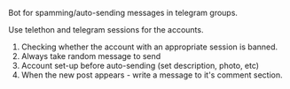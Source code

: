 Bot for spamming/auto-sending messages in telegram groups.

Use telethon and telegram sessions for the accounts. 

1) Checking whether the account with an appropriate session is banned.
2) Always take random message to send
3) Account set-up before auto-sending (set description, photo, etc)
4) When the new post appears - write a message to it's comment section. 
